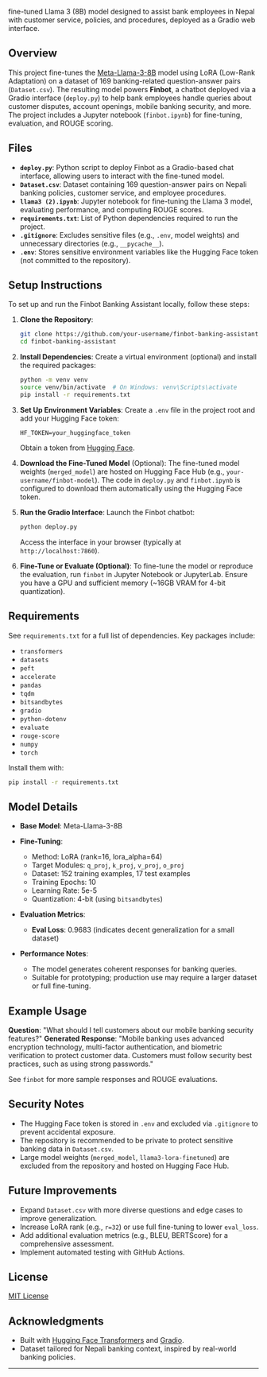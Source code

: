 fine-tuned Llama 3 (8B) model designed to assist bank employees in Nepal with customer service, policies, and procedures, deployed as a Gradio web interface.

## Overview

This project fine-tunes the [Meta-Llama-3-8B](https://huggingface.co/meta-llama/Meta-Llama-3-8B) model using LoRA (Low-Rank Adaptation) on a dataset of 169 banking-related question-answer pairs (`Dataset.csv`). The resulting model powers **Finbot**, a chatbot deployed via a Gradio interface (`deploy.py`) to help bank employees handle queries about customer disputes, account openings, mobile banking security, and more. The project includes a Jupyter notebook (`finbot.ipynb`) for fine-tuning, evaluation, and ROUGE scoring.

## Files

- **`deploy.py`**: Python script to deploy Finbot as a Gradio-based chat interface, allowing users to interact with the fine-tuned model.
- **`Dataset.csv`**: Dataset containing 169 question-answer pairs on Nepali banking policies, customer service, and employee procedures.
- **`llama3 (2).ipynb`**: Jupyter notebook for fine-tuning the Llama 3 model, evaluating performance, and computing ROUGE scores.
- **`requirements.txt`**: List of Python dependencies required to run the project.
- **`.gitignore`**: Excludes sensitive files (e.g., `.env`, model weights) and unnecessary directories (e.g., `__pycache__`).
- **`.env`**: Stores sensitive environment variables like the Hugging Face token (not committed to the repository).

## Setup Instructions

To set up and run the Finbot Banking Assistant locally, follow these steps:

1. **Clone the Repository**:
   ```bash
   git clone https://github.com/your-username/finbot-banking-assistant.git
   cd finbot-banking-assistant
   ```

2. **Install Dependencies**:
   Create a virtual environment (optional) and install the required packages:
   ```bash
   python -m venv venv
   source venv/bin/activate  # On Windows: venv\Scripts\activate
   pip install -r requirements.txt
   ```

3. **Set Up Environment Variables**:
   Create a `.env` file in the project root and add your Hugging Face token:
   ```plaintext
   HF_TOKEN=your_huggingface_token
   ```
   Obtain a token from [Hugging Face](https://huggingface.co/settings/tokens).

4. **Download the Fine-Tuned Model** (Optional):
   The fine-tuned model weights (`merged_model`) are hosted on Hugging Face Hub (e.g., `your-username/finbot-model`). The code in `deploy.py` and `finbot.ipynb` is configured to download them automatically using the Hugging Face token.

5. **Run the Gradio Interface**:
   Launch the Finbot chatbot:
   ```bash
   python deploy.py
   ```
   Access the interface in your browser (typically at `http://localhost:7860`).

6. **Fine-Tune or Evaluate (Optional)**:
   To fine-tune the model or reproduce the evaluation, run `finbot` in Jupyter Notebook or JupyterLab. Ensure you have a GPU and sufficient memory (~16GB VRAM for 4-bit quantization).

## Requirements

See `requirements.txt` for a full list of dependencies. Key packages include:
- `transformers`
- `datasets`
- `peft`
- `accelerate`
- `pandas`
- `tqdm`
- `bitsandbytes`
- `gradio`
- `python-dotenv`
- `evaluate`
- `rouge-score`
- `numpy`
- `torch`

Install them with:
```bash
pip install -r requirements.txt
```

## Model Details

- **Base Model**: Meta-Llama-3-8B
- **Fine-Tuning**:
  - Method: LoRA (rank=16, lora_alpha=64)
  - Target Modules: `q_proj`, `k_proj`, `v_proj`, `o_proj`
  - Dataset: 152 training examples, 17 test examples
  - Training Epochs: 10
  - Learning Rate: 5e-5
  - Quantization: 4-bit (using `bitsandbytes`)
- **Evaluation Metrics**:
  - **Eval Loss**: 0.9683 (indicates decent generalization for a small dataset)

- **Performance Notes**:
  - The model generates coherent responses for banking queries.
  - Suitable for prototyping; production use may require a larger dataset or full fine-tuning.

## Example Usage

**Question**: "What should I tell customers about our mobile banking security features?"
**Generated Response**: "Mobile banking uses advanced encryption technology, multi-factor authentication, and biometric verification to protect customer data. Customers must follow security best practices, such as using strong passwords."

See `finbot` for more sample responses and ROUGE evaluations.

## Security Notes

- The Hugging Face token is stored in `.env` and excluded via `.gitignore` to prevent accidental exposure.
- The repository is recommended to be private to protect sensitive banking data in `Dataset.csv`.
- Large model weights (`merged_model`, `llama3-lora-finetuned`) are excluded from the repository and hosted on Hugging Face Hub.

## Future Improvements

- Expand `Dataset.csv` with more diverse questions and edge cases to improve generalization.
- Increase LoRA rank (e.g., `r=32`) or use full fine-tuning to lower `eval_loss`.
- Add additional evaluation metrics (e.g., BLEU, BERTScore) for a comprehensive assessment.
- Implement automated testing with GitHub Actions.

## License

[MIT License](LICENSE)

## Acknowledgments

- Built with [Hugging Face Transformers](https://huggingface.co/docs/transformers) and [Gradio](https://gradio.app).
- Dataset tailored for Nepali banking context, inspired by real-world banking policies.

---
